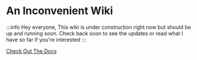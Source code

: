 # An Inconvenient Wiki

:::info
Hey everyone, This wiki is under construction right now but should be up and running soon. Check back soon to see the updates or read what I have so far if you're interested
:::

<a href="./docs/category/introduction">Check Out The Docs</a>
